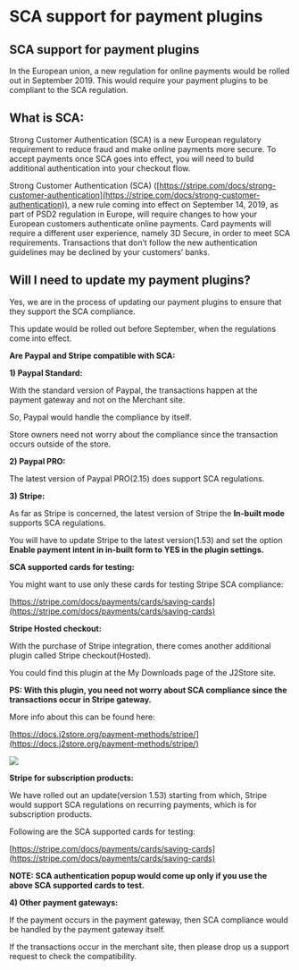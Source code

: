 # SCA support for payment plugins

## SCA support for payment plugins <a href="#sca-support-for-payment-plugins" id="sca-support-for-payment-plugins"></a>

In the European union, a new regulation for online payments would be rolled out in September 2019. This would require your payment plugins to be compliant to the SCA regulation.

## What is SCA: <a href="#what-is-sca" id="what-is-sca"></a>

Strong Customer Authentication (SCA) is a new European regulatory requirement to reduce fraud and make online payments more secure. To accept payments once SCA goes into effect, you will need to build additional authentication into your checkout flow.

Strong Customer Authentication (SCA) ([https://stripe.com/docs/strong-customer-authentication](https://stripe.com/docs/strong-customer-authentication)), a new rule coming into effect on September 14, 2019, as part of PSD2 regulation in Europe, will require changes to how your European customers authenticate online payments. Card payments will require a different user experience, namely 3D Secure, in order to meet SCA requirements. Transactions that don’t follow the new authentication guidelines may be declined by your customers’ banks.

## Will I need to update my payment plugins? <a href="#will-i-need-to-update-my-payment-plugins" id="will-i-need-to-update-my-payment-plugins"></a>

Yes, we are in the process of updating our payment plugins to ensure that they support the SCA compliance.

This update would be rolled out before September, when the regulations come into effect.

**Are Paypal and Stripe compatible with SCA:**

&#x20;   **1) Paypal Standard:**

&#x20;   With the standard version of Paypal, the transactions happen at the payment gateway and not on the Merchant site.

&#x20;   So, Paypal would handle the compliance by itself.

&#x20;   Store owners need not worry about the compliance since the transaction occurs outside of the store.

&#x20;   **2) Paypal PRO:**

&#x20;   The latest version of Paypal PRO(2.15) does support SCA regulations.

&#x20;   **3) Stripe:**

&#x20;   As far as Stripe is concerned, the latest version of Stripe the **In-built mode** supports SCA regulations.

&#x20;   You will have to update Stripe to the latest version(1.53) and set the option **Enable payment intent in in-built form to YES in the plugin settings.**

**SCA supported cards for testing:**&#x20;

You might want to use only these cards for testing Stripe SCA compliance:

[https://stripe.com/docs/payments/cards/saving-cards](https://stripe.com/docs/payments/cards/saving-cards)

**Stripe Hosted checkout:**

With the purchase of Stripe integration, there comes another additional plugin called Stripe checkout(Hosted).

You could find this plugin at the My Downloads page of the J2Store site.

**PS: With this plugin, you need not worry about SCA compliance since the transactions occur in Stripe gateway.**

More info about this can be found here:

[https://docs.j2store.org/payment-methods/stripe/](https://docs.j2store.org/payment-methods/stripe/)

![](https://s3.amazonaws.com/cdn.freshdesk.com/data/helpdesk/attachments/production/13074122822/original/5h\_L1OTa3oFalZ2UR7nbuJv9tAL6LrTiUQ.png?1565934569)

**Stripe for subscription products:**

We have rolled out an update(version 1.53) starting from which, Stripe would support SCA regulations on recurring payments, which is for subscription products.

Following are the SCA supported cards for testing:

[https://stripe.com/docs/payments/cards/saving-cards](https://stripe.com/docs/payments/cards/saving-cards)

**NOTE: SCA authentication popup would come up only if you use the above SCA supported cards to test.**

**4) Other payment gateways:**

&#x20;   If the payment occurs in the payment gateway, then SCA compliance would be handled by the payment gateway itself.

&#x20;   If the transactions occur in the merchant site, then please drop us a support request to check the compatibility.
